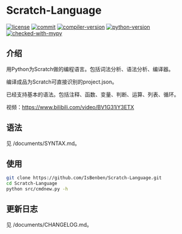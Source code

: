 # Scratch-Language

[![license](https://img.shields.io/github/license/IsBenben/Scratch-Language)](https://github.com/IsBenben/Scratch-Language/blob/main/LICENSE)
[![commit](https://img.shields.io/github/last-commit/IsBenben/Scratch-Language)](https://github.com/IsBenben/Scratch-Language/commits/main)
[![compiler-version](https://img.shields.io/badge/version-1.2.1-orange)](#)
[![python-version](https://img.shields.io/badge/python-3.11%20|%203.12%20|%203.13-blue)](#)
[![checked-with-mypy](https://www.mypy-lang.org/static/mypy_badge.svg)](https://mypy-lang.org/)

## 介绍

用Python为Scratch做的编程语言。包括词法分析、语法分析、编译器。

编译成品为Scratch可直接识别的project.json。

已经支持基本的语法。包括注释、函数、变量、判断、运算、列表、循环。

视频：<https://www.bilibili.com/video/BV1G31iY3ETX>

## 语法

见 /documents/SYNTAX.md。

## 使用

```bash
git clone https://github.com/IsBenben/Scratch-Language.git
cd Scratch-Language
python src/cmdnew.py -h
```

## 更新日志

见 /documents/CHANGELOG.md。

